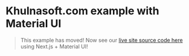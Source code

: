 # Khulnasoft.com example with Material UI

> This example has moved! Now see our [live site source code here](../next-js-khulnasoft-site) using Next.js + Material UI!
